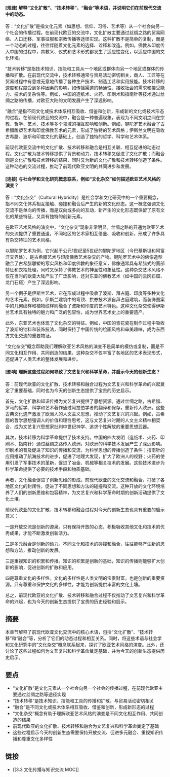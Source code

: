 #### [规律] 解释“文化扩散”、“技术转移”、“融合”等术语，并说明它们在前现代交流中的动态。
答：“文化扩散”是指文化元素（如思想、信仰、习俗、艺术等）从一个社会向另一个社会的传播过程。在前现代欧亚的交流中，文化扩散主要通过丝绸之路的贸易网络、人口迁移、军事征服和宗教传播等途径实现。这种扩散不是简单的复制，而是一个动态的过程，往往伴随着文化元素的选择、诠释和改造。例如，佛教从印度传入中国的过程中，其教义、仪式和艺术形式都发生了适应性变化，以适应中国的文化环境。

“技术转移”是指技术知识、技能和工具从一个地区或群体向另一个地区或群体的传播和扩散。在前现代交流中，技术转移通常与贸易活动密切相关，商人、工匠等在贸易过程中有意或无意地传播了各种生产技术、制造工艺和实用技能。技术转移的速度和程度受到多种因素的影响，如传播渠道的畅通性、接收社会的需求和接受能力、技术的复杂性等。例如，中国的造纸术、火药、印刷术和指南针等技术通过丝绸之路的传播，对欧亚大陆的文明发展产生了深远影响。

“融合”是指不同文化或技术体系相互吸收、借鉴和创新，形成新的文化或技术形态的过程。在前现代欧亚的交流中，融合是一种普遍现象，表现为不同文明之间在宗教、哲学、艺术、技术等多个领域的相互影响和创新。例如，犍陀罗艺术融合了古希腊雕塑艺术和印度佛教艺术的元素，形成了独特的艺术风格；伊斯兰文明在吸收古希腊、波斯和印度文化的基础上，创造了独特的哲学、科学和艺术体系。

前现代欧亚交流中的文化扩散、技术转移和融合是相互关联、相互促进的动态过程。文化扩散为技术转移提供了背景和动力，技术转移又促进了文化扩散；而融合则是文化扩散和技术转移的结果，同时又为新的文化扩散和技术转移创造了条件。这种动态的交流过程，推动了前现代欧亚文明的共同进步和发展。

#### [连接] 与社会学和文化研究概念联系，例如“文化杂交”如何描述欧亚艺术风格的演变？
答：“文化杂交”（Cultural Hybridity）是社会学和文化研究中的一个重要概念，指不同文化体系相互接触、碰撞和融合后产生的新的文化形态。这一概念强调文化交流不是单向的传播，而是双向或多向的互动，新产生的文化形态既保留了原有文化的某些特征，又具有独特的创新元素。

在欧亚艺术风格的演变中，“文化杂交”现象非常明显。丝绸之路的开通为欧亚艺术的交流提供了重要通道，不同地区的艺术家相互借鉴、吸收和创新，形成了许多具有杂交特征的艺术风格。

以犍陀罗艺术为例，它兴起于公元1世纪至5世纪的犍陀罗地区（今巴基斯坦和阿富汗交界处），是古希腊艺术与印度佛教艺术杂交的产物。犍陀罗艺术中的佛像造型融合了古希腊雕塑的写实风格和印度佛教的象征意义，佛像通常具有希腊式的面部特征和衣褶处理，同时又保持了佛教艺术的神圣性和象征性。这种杂交艺术风格不仅在当时的欧亚大陆产生了广泛影响，还对东亚的佛教艺术（如中国的云冈石窟、龙门石窟）产生了深远影响。

另一个例子是伊斯兰艺术，它在形成过程中吸收了波斯、拜占庭、印度等多种文化的艺术元素。例如，伊斯兰建筑中的穹顶、拱券技术源自拜占庭建筑，而装饰图案中的几何纹样和植物纹样则融合了波斯和印度的艺术特色。这种文化杂交使得伊斯兰艺术具有独特的魅力和广泛的包容性，成为世界艺术史上的重要遗产。

此外，东亚艺术也体现了文化杂交的特征。例如，中国的青花瓷在制作过程中吸收了波斯的钴料和装饰技法，同时保持了中国传统的绘画风格和审美趣味，成为东西方文化交流的重要物证。

“文化杂交”概念帮助我们理解欧亚艺术风格的演变不是简单的模仿或复制，而是不同文化相互作用、共同创造的结果。这种杂交不仅丰富了各地区的艺术表现形式，还促进了人类艺术的整体发展和进步。

#### [影响] 理解这些过程如何导致了文艺复兴和科学革命，并启示今天的创新生态？
答：前现代欧亚的文化扩散、技术转移和融合过程为文艺复兴和科学革命的兴起奠定了重要基础，同时也为今天的创新生态提供了宝贵的历史启示。

首先，文化扩散和知识传播为文艺复兴提供了思想资源。通过丝绸之路，古希腊、罗马的哲学、科学和艺术著作通过阿拉伯学者的翻译和保存，重新传入欧洲。这些古典文化遗产激发了欧洲人的人文主义思想，推动了文艺复兴的兴起。例如，古希腊的哲学思想强调人的价值和理性思考，这与文艺复兴时期的人文主义精神相契合，成为文艺复兴思想家批判中世纪神学、追求个性解放的重要思想武器。

其次，技术转移为科学革命提供了技术支持。中国的四大发明（造纸术、火药、印刷术、指南针）通过丝绸之路传入欧洲，对欧洲的科学技术发展产生了深远影响。印刷术的普及促进了知识的传播和交流，为科学思想的传播创造了条件；指南针的应用推动了航海技术的进步，促进了地理大发现，扩大了欧洲人的视野；火药的使用引发了军事技术的革新，促进了冶金、机械等相关技术的发展。这些技术进步为科学革命提供了必要的技术手段和物质基础。

再者，文化融合促进了创新思维的形成。前现代欧亚的文化交流和融合，打破了各地区文化的封闭性，促进了不同思想和方法的碰撞和交流。这种开放的文化环境培养了人们的创新思维和包容精神，为文艺复兴和科学革命时期的创新活动提供了文化土壤。

前现代欧亚的文化扩散、技术转移和融合过程对今天的创新生态也具有重要的启示意义：

一是开放交流是创新的源泉。只有保持开放的心态，积极吸收其他文化和技术的优秀成果，才能不断激发创新活力。

二是多元融合是创新的动力。不同文化和技术的碰撞和融合，往往能够产生新的思想和方法，推动创新的发展。

三是重视知识的积累和传播。知识的积累是创新的基础，知识的传播则能够扩大创新的影响，促进创新的扩散和应用。

四是尊重文化的多样性。文化的多样性是人类文明的宝贵财富，也是创新的重要资源。只有尊重和保护文化的多样性，才能为创新提供丰富的文化土壤。

总之，前现代欧亚的文化扩散、技术转移和融合过程不仅推动了文艺复兴和科学革命的兴起，也为今天的创新生态提供了宝贵的历史经验和启示。

## 摘要

本章节解释了前现代欧亚文化交流中的核心术语，包括“文化扩散”、“技术转移”和“融合”等，分析了它们的动态过程和相互关系。同时，将这些术语与社会学和文化研究中的“文化杂交”概念联系起来，探讨了欧亚艺术风格的演变。此外，还讨论了这些过程如何为文艺复兴和科学革命奠定基础，并为今天的创新生态提供历史启示。

## 要点

- “文化扩散”是文化元素从一个社会向另一个社会的传播过程，在前现代欧亚主要通过丝绸之路等途径实现
- “技术转移”是技术知识、技能和工具的传播和扩散，与贸易活动密切相关
- “融合”是不同文化或技术体系相互吸收、借鉴和创新，形成新形态的过程
- “文化杂交”概念有助于理解欧亚艺术风格的演变是不同文化相互作用、共同创造的结果
- 前现代欧亚的文化扩散、技术转移和融合为文艺复兴和科学革命奠定了基础
- 这些过程启示今天的创新生态需要保持开放交流、促进多元融合、重视知识传播和尊重文化多样性

## 链接

- [[3.3 文化传播与知识交流 MOC]]

